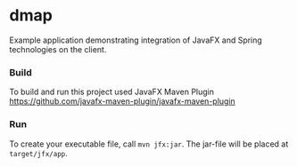 dmap 
=============

Example application demonstrating integration of JavaFX and Spring technologies on the client.

### Build

To build and run this project used JavaFX Maven Plugin https://github.com/javafx-maven-plugin/javafx-maven-plugin

### Run

To create your executable file, call `mvn jfx:jar`. The jar-file will be placed at `target/jfx/app`.
